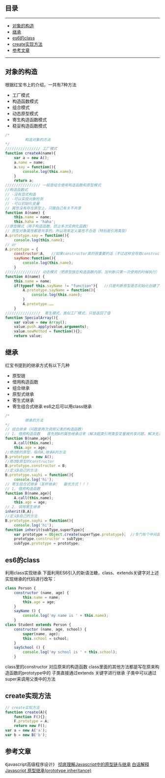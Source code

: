 ## 目录
---
- [对象的构造](#对象的构造)
- [继承](#继承)
- [es6的class](#es6的class)
- [create实现方法](#create实现方法)
- [参考文章](#参考文章)
---

## 对象的构造
根据红宝书上的介绍，一共有7种方法
- 工厂模式
- 构造函数模式
- 组合模式
- 动态原型模式
- 寄生构造函数模式
- 稳妥构造函数模式
```js
/*
         构造对象的方法
*/
//////////////// 工厂模式
function createA(name){
    var a = new A();
    a.name = name;
    a.say = function(){
        console.log(this.name);
    }
    return a;
//////////////// 一般是组合使用构造函数和原型模式
//构造函数式 
// -没有显式构造
// -可以实现对象检测
// -可以初始化变量
// 属性没有存在原型上，只跟自己有关不共享
function A(name) {
    this.name = name;
    this.haha = 'haha';
//原型模式（用于构造函数，防止多次实例化函数）
// 原型对象属性都是共享的，所以用来定义属性不合适（特别是引用类型）
A.prototype.say = function(){
    console.log(this.name);
// or
A.prototype = {
    constructor:A,   //如果constructor真的很重要的话（不过这样会导致constructor是enumerable）
    sayName:function(){
        console.log(this.name);
    }
//////////////// 动态模式（把原型放在构造函数内部，加判断只第一次使用的时候执行）
function A(name) {
    this.name = name;
    if(typeof this.sayName != "function"){   //只是判断原型是否初始化创建了这些方法
        A.prototype.sayName = function(){
            console.log(this.name);
        }
        A.prototype.……
    }
////////////////  寄生模式，类似工厂模式，只是返回了值
function SpecialArray(){
    var value = new Array();
    value.push.apply(value,arguments);
    value.newMethod = function(){};
    return value;
```
## 继承
红宝书提到的继承方式有以下几种
- 原型链
- 借用构造函数
- 组合继承
- 原型式继承
- 寄生式继承
- 寄生组合式继承
es6之后可以用class继承
```js
/*
         继承的方法
*/
// 组合继承（问题是两次调用父类的构造函数）
// 1. 借用构造函数   首先把A的属性继承过来（解决超类引用类型变量被共享问题，解决无法向超类传递参数问题）
function B(name,age){
    A.call(this,name);
    this.age = age;
//修改B的原型，指向A,继承A的方法
B.prototype = new A();
//修改B原型的constructor   
B.prototype.constructor = B;
//定义B自己的方法
B.prototype.sayhi = function(){
    console.log('hi');
// 寄生组合式继承（圣杯继承）  最优方式！！！
// 1. 借用构造函数 
function B(name,age){
    A.call(this,name);
    this.age = age;
// 2. 调用寄生继承
inherit(B,A);
//定义B自己的方法
B.prototype.sayhi = function(){
    console.log('hi');
function inherit(subType,superType){
    var prototype = Object.create(superType.prototype);  //专门有个中间函数来传递原型链（不损坏super原型，又能添加方法）
    prototype.constructor = subType;
    subType.prototype = prototype;
```
## es6的class
利用class实现继承
下面利用ES6引入的新语法糖，class、extends关键字对上述实现继承的代码进行改写：
```js
class Person {
    constructor (name, age) {
        this.name = name;
        this.age = age;
    }
    sayName () {
        console.log('my name is ' + this.name);
    }
class Student extends Person {
    constructor (name, age, school) {
        super(name, age);
        this.school = school;
    }
    saySchool () {
        console.log('my school is ' + this.school);
    }
```
class里的constructor 对应原来的构造函数
class里面的其他方法都是写在原来构造函数的prototype中的
子类直接通过extends 关键字进行继承
子类中可以通过super来调用父类中的方法
## create实现方法
```js
// create实现方法
function create(A){
    function F(){};
    F.prototype = A;
    return new F();
var a = new A('a');
var b = new B('b');
```
## 参考文章
《javascript高级程序设计》
[彻底理解Javascript中的原型链与继承](https://segmentfault.com/a/1190000007906832)
[白话解释 Javascript 原型继承(prototype inheritance)](https://segmentfault.com/a/1190000008226777)
